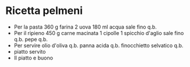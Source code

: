 # Ricetta pelmeni
* Per la pasta
360 g farina
2 uova
180 ml acqua
sale fino q.b.
* Per il ripieno
450 g carne macinata
1 cipolle
1 spicchio d'aglio
sale fino q.b.
pepe q.b.
* Per servire
olio d'oliva q.b.
panna acida q.b.
finocchietto selvatico q.b.
* piatto servito
* Il piatto e buono

